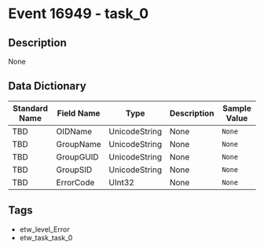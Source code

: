 # Event 16949 - task_0

## Description
None

## Data Dictionary
|Standard Name|Field Name|Type|Description|Sample Value|
|---|---|---|---|---|
|TBD|OIDName|UnicodeString|None|`None`|
|TBD|GroupName|UnicodeString|None|`None`|
|TBD|GroupGUID|UnicodeString|None|`None`|
|TBD|GroupSID|UnicodeString|None|`None`|
|TBD|ErrorCode|UInt32|None|`None`|

## Tags
* etw_level_Error
* etw_task_task_0